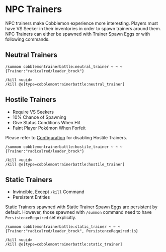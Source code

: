 # NPC Trainers

NPC trainers make Cobblemon experience more interesting. Players must have VS Seeker in their inventories in order to spawn trainers around them. NPC Trainers can either be spawned with Trainer Spawn Eggs or with following commands.

## Neutral Trainers

```
/summon cobblemontrainerbattle:neutral_trainer ~ ~ ~ {Trainer:"radicalred/leader_brock"}
```
```
/kill <uuid>
/kill @e[type=cobblemontrainerbattle:neutral_trainer]
```

## Hostile Trainers

- Require VS Seekers
- 10% Chance of Spawning
- Give Status Conditions When Hit
- Faint Player Pokémon When Forfeit

Please refer to [Configuration](../configuration) for disabling Hostile Trainers.

```
/summon cobblemontrainerbattle:hostile_trainer ~ ~ ~ {Trainer:"radicalred/leader_brock"}
```
```
/kill <uuid>
/kill @e[type=cobblemontrainerbattle:hostile_trainer]
```

## Static Trainers

- Invincible, Except `/kill` Command
- Persistent Entities

Static Trainers spawned with Static Trainer Spawn Eggs are persistent by default. However, those spawned with `/summon` command need to have `PersistenceRequired` set explicitly.

```
/summon cobblemontrainerbattle:static_trainer ~ ~ ~ {Trainer:"radicalred/leader_brock", PersistenceRequired:1b}
```
```
/kill <uuid>
/kill @e[type=cobblemontrainerbattle:static_trainer]
```